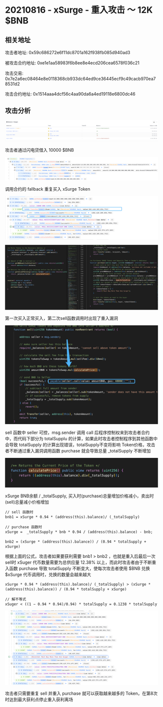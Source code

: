 # 20210816 - xSurge - 重入攻击 ～ 12K $BNB

## 相关地址

攻击者地址: 0x59c686272e6f11dc8701a162f938fb085d940ad3

被攻击合约地址: 0xe1e1aa58983f6b8ee8e4ecd206cea6578f036c21

攻击交易: 0x7e2a6ec08464e8e0118368cb933dc64ed9ce36445ecf9c49cacb970ea78531d2

攻击合约地址: 0x1514aaa4dcf56c4aa90da6a4ed19118e6800dc46

## 攻击分析

![image-20240716103715768](../../img/image-20240716103715768.png)

攻击者通过闪电贷借入 10000 $BNB

![img](../../img/1707218932315-0556fff4-f57b-4319-88df-ff98503c5f10.png)

调用合约的 fallback 重复买入 xSurge Token

![img](../../img/1707219034044-e6436f05-4df1-40ce-9697-310fa9bdf1ec.png)

![img](../../img/1707219071729-ab28f10e-a91d-4de1-b969-29401f524385.png)

第一次买入正常买入，第二次sell函数调用时出现了重入漏洞 

![img](../../img/1707219174336-c299d47e-6265-4d50-8cb7-763f86151bfc.png)

sell 函数中 seller 可控，msg.sender 调用 call 后程序控制权来到攻击者合约中，而代码下部分为 totalSupplu 的计算，如果此时攻击者控制程序到其他函数中会导致 totalSupply 的计算出现错误，totalSupply不变将影响 Token价格，攻击者不断通过重入漏洞调用函数 purchase 就会导致总量 _totalSupply 不断增加

![img](../../img/1707219559435-65ac7e5a-3067-4f76-a4e8-61a4198944a0.png)

xSurge BNB余额 / _totalSupply, 买入时(purchase)总量增加价格减小，卖出时(sell)总量减小价格增加

```solidity
// sell 函数时
bnb1 = xSurge * 0.94 * (address(this).balance)/ (_totalSupply)

// purchase 函数时
xSurge =  _totalSupply * bnb * 0.94 / (address(this).balance) - bnb;

bnb2 = (xSurge * (address(this).balance)) / (0.94 * totalSupply + xSurge) 
```

根据上面的公式，攻击者如果要获利需要 bnb1 > bnb2 ，也就是重入后最后一次sell时 xSuger 代币数量需要为总供应量 12.38% 以上，而此时攻击者由于不断重入函数 purchase 导致 totalSupply 不断变大，使每次攻击者使用 $BNB 兑换 $xSurge 代币调用时，兑换的数量会越来越大

```solidity
xSurge * 0.94 * (address(this).balance)/ (_totalSupply) > (xSurge * (address(this).balance)) / (0.94 * totalSupply + xSurge) 

// 解不等式
xSuger < ((1 − 0.94 * 0.94)/0.94) * totalSupply = 0.1238 * totalSupply
```

![img](../../img/1707224601264-bb27d28d-3e95-4f38-81b6-a10048a1e58f.png)

攻击者只需要重复 sell 并重入 purchase 就可以获取越来越多的 Token，在第8次时达到最大获利点停止重入获利离场